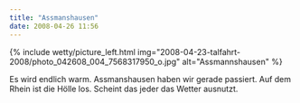 ```yaml
---
title: "Assmanshausen"
date: 2008-04-26 11:56
---
```


{% include wetty/picture_left.html img="2008-04-23-talfahrt-2008/photo_042608_004_7568317950_o.jpg" alt="Assmannshausen" %}


Es wird endlich warm. Assmanshausen haben wir gerade passiert. Auf dem Rhein ist die Hölle los. Scheint das jeder das Wetter ausnutzt.